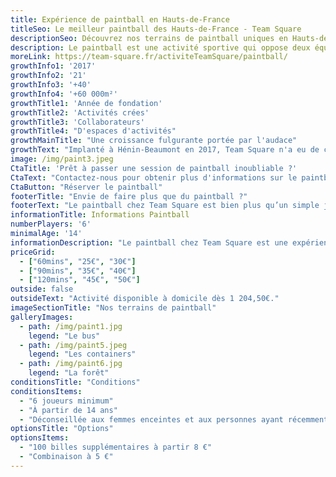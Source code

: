 ```yaml
---
title: Expérience de paintball en Hauts-de-France
titleSeo: Le meilleur paintball des Hauts-de-France - Team Square
descriptionSeo: Découvrez nos terrains de paintball uniques en Hauts-de-France. Idéal pour les groupes, les familles et le teambuilding. Réservez votre expérience dès aujourd'hui !
description: Le paintball est une activité sportive qui oppose deux équipes de 3 à 15 joueurs, armés de lanceurs projetant des billes de peinture. Les parties se déroulent en extérieur, sur des terrains aménagés, et sont supervisées par un arbitre. Plusieurs scénarios de jeu sont proposés pour varier les défis. L'activité reste sécurisée, à condition de suivre les consignes de sécurité.
moreLink: https://team-square.fr/activiteTeamSquare/paintball/
growthInfo1: '2017'
growthInfo2: '21'
growthInfo3: '+40'
growthInfo4: '+60 000m²'
growthTitle1: 'Année de fondation'
growthTitle2: 'Activités crées'
growthTitle3: 'Collaborateurs'
growthTitle4: "D'espaces d'activités"
growthMainTitle: "Une croissance fulgurante portée par l'audace"
growthText: "Implanté à Hénin-Beaumont en 2017, Team Square n'a eu de cesse d'enrichir son offre pour répondre aux attentes toujours renouvelées de sa clientèle."
image: /img/paint3.jpeg
CtaTitle: 'Prêt à passer une session de paintball inoubliable ?'
CtaText: "Contactez-nous pour obtenir plus d'informations sur le paintball à Team Square Hénin-Beaumont."
CtaButton: "Réserver le paintball"
footerTitle: "Envie de faire plus que du paintball ?"
footerText: "Le paintball chez Team Square est bien plus qu’un simple jeu : c’est une véritable expérience immersive, pensée pour plonger les participants dans des scénarios palpitants, sur des terrains variés spécialement aménagés pour l’action. Que vous soyez débutant ou joueur confirmé, chaque partie vous garantit une montée d’adrénaline unique dans un cadre sécurisé et encadré."
informationTitle: Informations Paintball
numberPlayers: '6'
minimalAge: '14'
informationDescription: "Le paintball chez Team Square est une expérience immersive sur des terrains variés. Nous fournissons tout l'équipement nécessaire pour une partie sécurisée et pleine d'adrénaline."
priceGrid:
  - ["60mins", "25€", "30€"]
  - ["90mins", "35€", "40€"]
  - ["120mins", "45€", "50€"]
outside: false
outsideText: "Activité disponible à domicile dès 1 204,50€."
imageSectionTitle: "Nos terrains de paintball"
galleryImages:
  - path: /img/paint1.jpg
    legend: "Le bus"
  - path: /img/paint5.jpeg
    legend: "Les containers"
  - path: /img/paint6.jpg
    legend: "La forêt"
conditionsTitle: "Conditions"
conditionsItems:
  - "6 joueurs minimum"
  - "À partir de 14 ans"
  - "Déconseillée aux femmes enceintes et aux personnes ayant récemment subi une opération chirurgicale"
optionsTitle: "Options"
optionsItems:
  - "100 billes supplémentaires à partir 8 €"
  - "Combinaison à 5 €"
---
```



